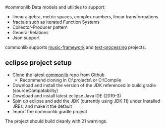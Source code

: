 #commonlib
Data models and utilities to support:
* linear algebra, metric spaces, complex numbers, linear transformations
* fractals such as Iterated Function Systems
* Collector-Producer pattern
* General Relations
* Json support

commonlib supports [music-framework](https://github.com/dwbzen/music-framework) and [text-processing](https://github.com/dwbzen/text-processing) projects.
## eclipse project setup
* Clone the latest [commonlib](https://github.com/dwbzen/commonlib) repo from Github
    * Recommend cloning in C:\projects\ or C:\Compile
* Download and install the version of the JDK referenced in build.gradle (sourceCompatability)
* Download and install latest eclipse Java IDE (2019-3)
* Spin up eclipse and add the JDK (currently using JDK 11) under Installed JREs, and make it the default
* Import the commonlib gradle project

The project should build cleanly with 21 warnings.

